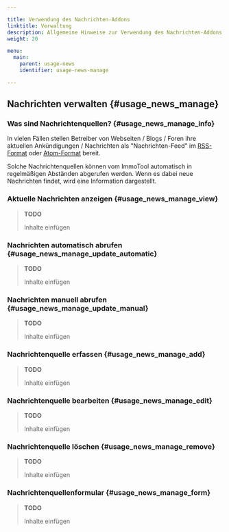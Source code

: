 ```yaml
---

title: Verwendung des Nachrichten-Addons
linktitle: Verwaltung
description: Allgemeine Hinweise zur Verwendung des Nachrichten-Addons von OpenEstate-ImmoTool…
weight: 20

menu:
  main:
    parent: usage-news
    identifier: usage-news-manage

---
```


## Nachrichten verwalten {#usage_news_manage}


### Was sind Nachrichtenquellen? {#usage_news_manage_info}

In vielen Fällen stellen Betreiber von Webseiten / Blogs / Foren ihre aktuellen Ankündigungen / Nachrichten als "Nachrichten-Feed" im [RSS-Format](http://de.wikipedia.org/wiki/RSS) oder [Atom-Format](http://de.wikipedia.org/wiki/Atom_%28Format%29) bereit.

Solche Nachrichtenquellen können vom ImmoTool automatisch in regelmäßigen Abständen abgerufen werden. Wenn es dabei neue Nachrichten findet, wird eine Information dargestellt.


### Aktuelle Nachrichten anzeigen {#usage_news_manage_view}

> **TODO**
>
> Inhalte einfügen


### Nachrichten automatisch abrufen {#usage_news_manage_update_automatic}

> **TODO**
>
> Inhalte einfügen


### Nachrichten manuell abrufen {#usage_news_manage_update_manual}

> **TODO**
>
> Inhalte einfügen


### Nachrichtenquelle erfassen {#usage_news_manage_add}

> **TODO**
>
> Inhalte einfügen


### Nachrichtenquelle bearbeiten {#usage_news_manage_edit}

> **TODO**
>
> Inhalte einfügen


### Nachrichtenquelle löschen {#usage_news_manage_remove}

> **TODO**
>
> Inhalte einfügen


### Nachrichtenquellenformular {#usage_news_manage_form}

> **TODO**
>
> Inhalte einfügen
